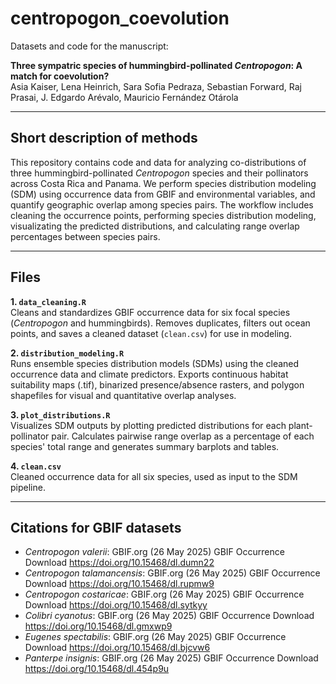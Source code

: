 # centropogon_coevolution

Datasets and code for the manuscript:

**Three sympatric species of hummingbird-pollinated *Centropogon*: A match for coevolution?**  
Asia Kaiser, Lena Heinrich, Sara Sofia Pedraza, Sebastian Forward, Raj Prasai, J. Edgardo Arévalo, Mauricio Fernández Otárola

---

## Short description of methods

This repository contains code and data for analyzing co-distributions of three hummingbird-pollinated *Centropogon* species and their pollinators across Costa Rica and Panama. We perform species distribution modeling (SDM) using occurrence data from GBIF and environmental variables, and quantify geographic overlap among species pairs. The workflow includes cleaning the occurrence points, performing species distribution modeling, visualizating the predicted distributions, and calculating range overlap percentages between species pairs.

---

## Files

**1. `data_cleaning.R`**  
Cleans and standardizes GBIF occurrence data for six focal species (*Centropogon* and hummingbirds). Removes duplicates, filters out ocean points, and saves a cleaned dataset (`clean.csv`) for use in modeling.

**2. `distribution_modeling.R`**  
Runs ensemble species distribution models (SDMs) using the cleaned occurrence data and climate predictors. Exports continuous habitat suitability maps (.tif), binarized presence/absence rasters, and polygon shapefiles for visual and quantitative overlap analyses.

**3. `plot_distributions.R`**  
Visualizes SDM outputs by plotting predicted distributions for each plant-pollinator pair. Calculates pairwise range overlap as a percentage of each species' total range and generates summary barplots and tables.

**4. `clean.csv`**  
Cleaned occurrence data for all six species, used as input to the SDM pipeline.

---

## Citations for GBIF datasets

- *Centropogon valerii*: GBIF.org (26 May 2025) GBIF Occurrence Download https://doi.org/10.15468/dl.dumn22  
- *Centropogon talamancensis*: GBIF.org (26 May 2025) GBIF Occurrence Download https://doi.org/10.15468/dl.rupmw9  
- *Centropogon costaricae*: GBIF.org (26 May 2025) GBIF Occurrence Download https://doi.org/10.15468/dl.sytkyy  
- *Colibri cyanotus*: GBIF.org (26 May 2025) GBIF Occurrence Download https://doi.org/10.15468/dl.gmxwp9  
- *Eugenes spectabilis*: GBIF.org (26 May 2025) GBIF Occurrence Download https://doi.org/10.15468/dl.bjcvw6  
- *Panterpe insignis*: GBIF.org (26 May 2025) GBIF Occurrence Download https://doi.org/10.15468/dl.454p9u  
